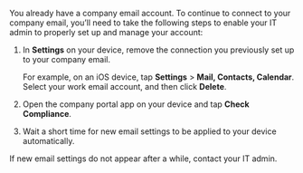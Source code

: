 You already have a company email account. To continue to connect to your company email, you’ll need to take the following steps to enable your IT admin to properly set up and manage your account:

1. In **Settings** on your device, remove the connection you previously set up to your company email.

   For example, on an iOS device, tap **Settings** &gt; **Mail, Contacts, Calendar**. Select your work email account, and then click **Delete**.

2. Open the company portal app on your device and tap **Check Compliance**.

3. Wait a short time for new email settings to be applied to your device automatically.

If new email settings do not appear after a while, contact your IT admin.

